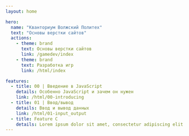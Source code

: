 ```yaml
---
layout: home

hero:
  name: "Кванториум Волжский Политех"
  text: "Основы верстки сайтов"
  actions:
    - theme: brand
      text: Основы верстки сайтов
      link: /gamedev/index
    - theme: brand
      text: Разработка игр
      link: /html/index

features:
  - title: 00 | Введение в JavaScript
    details: Особенно JavaScript и зачем он нужен
    link: /html/00-introducing
  - title: 01 | Ввод/вывод 
    details: Ввод и вывод данных
    link: /html/01-input_output
  - title: Feature C
    details: Lorem ipsum dolor sit amet, consectetur adipiscing elit
---
```

